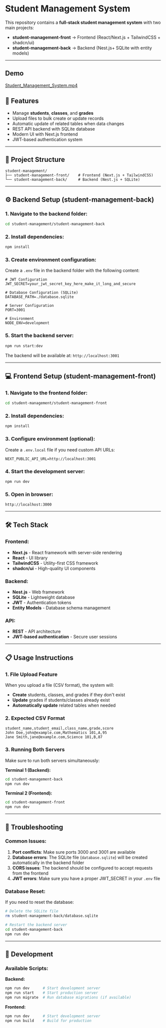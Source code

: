 # Student Management System

This repository contains a **full-stack student management system** with two main projects:
- **student-management-front** → Frontend (React/Next.js + TailwindCSS + shadcn/ui)
- **student-management-back** → Backend (Nest.js+ SQLite with entity models)

---

## Demo
[Student_Management_System.mp4](https://github.com/ahmedAtefNoureldeen/student-management/issues/1#issue-3414149545)

## 🚀 Features

- Manage **students**, **classes**, and **grades**
- Upload files to bulk create or update records
- Automatic update of related tables when data changes
- REST API backend with SQLite database
- Modern UI with Next.js frontend
- JWT-based authentication system

---

## 📂 Project Structure

```
student-management/
├── student-management-front/    # Frontend (Next.js + TailwindCSS)
└── student-management-back/     # Backend (Nest.js + SQLite)
```

---

## ⚙️ Backend Setup (student-management-back)

### 1. Navigate to the backend folder:
```bash
cd student-management/student-management-back
```

### 2. Install dependencies:
```bash
npm install
```

### 3. Create environment configuration:
Create a `.env` file in the backend folder with the following content:

```env
# JWT Configuration
JWT_SECRET=your_jwt_secret_key_here_make_it_long_and_secure

# Database Configuration (SQLite)
DATABASE_PATH=./database.sqlite

# Server Configuration
PORT=3001

# Environment
NODE_ENV=development
```



### 5. Start the backend server:
```bash
npm run start:dev
```

The backend will be available at: `http://localhost:3001`

---

## 💻 Frontend Setup (student-management-front)

### 1. Navigate to the frontend folder:
```bash
cd student-management/student-management-front
```

### 2. Install dependencies:
```bash
npm install
```

### 3. Configure environment (optional):
Create a `.env.local` file if you need custom API URLs:

```env
NEXT_PUBLIC_API_URL=http://localhost:3001
```

### 4. Start the development server:
```bash
npm run dev
```

### 5. Open in browser:
```
http://localhost:3000
```

---

## 🛠️ Tech Stack

### Frontend:
- **Next.js** - React framework with server-side rendering
- **React** - UI library
- **TailwindCSS** - Utility-first CSS framework
- **shadcn/ui** - High-quality UI components

### Backend:
- **Nest.js** - Web framework
- **SQLite** - Lightweight database
- **JWT** - Authentication tokens
- **Entity Models** - Database schema management

### API:
- **REST** - API architecture
- **JWT-based authentication** - Secure user sessions

---



## 📋 Usage Instructions

### 1. File Upload Feature
When you upload a file (CSV format), the system will:
- **Create** students, classes, and grades if they don't exist
- **Update** grades if students/classes already exist
- **Automatically update** related tables when needed

### 2. Expected CSV Format
```csv
student_name,student_email,class_name,grade,score
John Doe,john@example.com,Mathematics 101,A,95
Jane Smith,jane@example.com,Science 101,B,87
```

### 3. Running Both Servers
Make sure to run both servers simultaneously:

**Terminal 1 (Backend):**
```bash
cd student-management-back
npm run dev
```

**Terminal 2 (Frontend):**
```bash
cd student-management-front
npm run dev
```

---

## 🐛 Troubleshooting

### Common Issues:

1. **Port conflicts**: Make sure ports 3000 and 3001 are available
2. **Database errors**: The SQLite file (`database.sqlite`) will be created automatically in the backend folder
3. **CORS issues**: The backend should be configured to accept requests from the frontend
4. **JWT errors**: Make sure you have a proper JWT_SECRET in your `.env` file

### Database Reset:
If you need to reset the database:
```bash
# Delete the SQLite file
rm student-management-back/database.sqlite

# Restart the backend server
cd student-management-back
npm run dev
```

---

## 🔧 Development

### Available Scripts:

**Backend:**
```bash
npm run dev      # Start development server
npm run start    # Start production server
npm run migrate  # Run database migrations (if available)
```

**Frontend:**
```bash
npm run dev      # Start development server
npm run build    # Build for production
```

